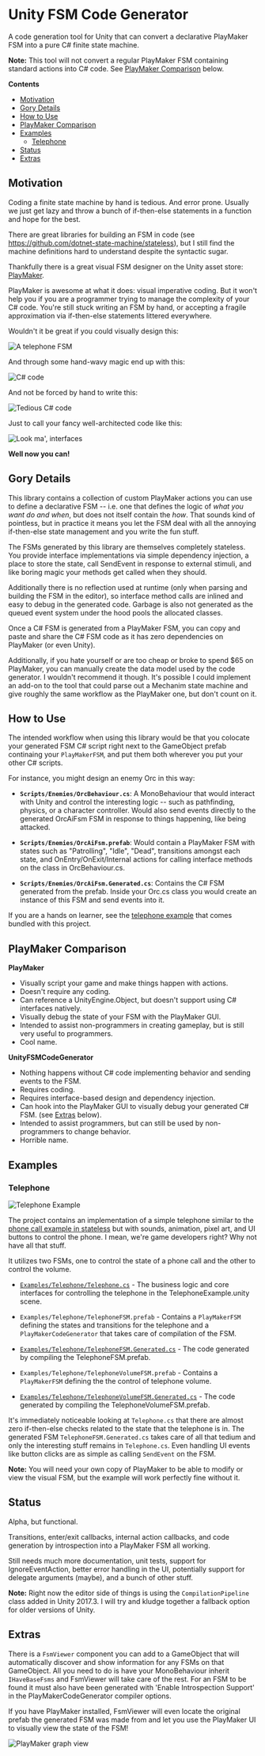 # Unity FSM Code Generator
A code generation tool for Unity that can convert a declarative PlayMaker FSM into a pure C# finite state machine.

**Note:** This tool will not convert a regular PlayMaker FSM containing standard actions into C# code. See [PlayMaker Comparison](#playmaker-comparison) below.

**Contents**
* [Motivation](#motivation)
* [Gory Details](#gory-details)
* [How to Use](#how-to-use)
* [PlayMaker Comparison](#playmaker-comparison)
* [Examples](#examples)
  * [Telephone](#telephone)
* [Status](#status)
* [Extras](#extras)

## Motivation

Coding a finite state machine by hand is tedious. And error prone. Usually we just get lazy and throw a bunch of if-then-else statements in a function and hope for the best.

There are great libraries for building an FSM in code (see <https://github.com/dotnet-state-machine/stateless>), but I still find the machine definitions hard to understand despite the syntactic sugar.

Thankfully there is a great visual FSM designer on the Unity asset store: [PlayMaker](https://www.assetstore.unity3d.com/en/#!/content/368).

PlayMaker is awesome at what it does: visual imperative coding. But it won't help you if you are a programmer trying to manage the complexity of your C# code. You're still stuck writing an FSM by hand, or accepting a fragile approximation via if-then-else statements littered everywhere.

Wouldn't it be great if you could visually design this:

![A telephone FSM](Docs/telephone_playmaker_fsm_v02.PNG)

And through some hand-wavy magic end up with this:

![C# code](Docs/telephone_code_1_v03.png)

And not be forced by hand to write this:

![Tedious C# code](Docs/telephone_code_2_v02.png)

Just to call your fancy well-architected code like this:

![Look ma', interfaces](Docs/telephone_code_3_v02.png)

**Well now you can!**

## Gory Details

This library contains a collection of custom PlayMaker actions you can use to define a declarative FSM -- i.e. one that defines the logic of *what you want do and when*, but does not itself contain the *how*. That sounds kind of pointless, but in practice it means you let the FSM deal with all the annoying if-then-else state management and you write the fun stuff.

The FSMs generated by this library are themselves completely stateless. You provide interface implementations via simple dependency injection, a place to store the state, call SendEvent in response to external stimuli, and like boring magic your methods get called when they should.

Additionally there is no reflection used at runtime (only when parsing and building the FSM in the editor), so interface method calls are inlined and easy to debug in the generated code. Garbage is also not generated as the queued event system under the hood pools the allocated classes.

Once a C# FSM is generated from a PlayMaker FSM, you can copy and paste and share the C# FSM code as it has zero dependencies on PlayMaker (or even Unity). 

Additionally, if you hate yourself or are too cheap or broke to spend $65 on PlayMaker, you can manually create the data model used by the code generator. I wouldn't recommend it though. It's possible I could implement an add-on to the tool that could parse out a Mechanim state machine and give roughly the same workflow as the PlayMaker one, but don't count on it.

## How to Use

The intended workflow when using this library would be that you colocate your generated FSM C# script right next to the GameObject prefab continaing your `PlayMakerFSM`, and put them both wherever you put your other C# scripts.

For instance, you might design an enemy Orc in this way:

- **`Scripts/Enemies/OrcBehaviour.cs`**: A MonoBehaviour that would interact with Unity and control the interesting logic -- such as pathfinding, physics, or a character controller. Would also send events directly to the generated OrcAiFsm FSM in response to things happening, like being attacked.

- **`Scripts/Enemies/OrcAiFsm.prefab`**: Would contain a PlayMaker FSM with states such as "Patrolling", "Idle", "Dead", transitions amongst each state, and OnEntry/OnExit/Internal actions for calling interface methods on the class in OrcBehaviour.cs.
    
- **`Scripts/Enemies/OrcAiFsm.Generated.cs`**: Contains the C# FSM generated from the prefab. Inside your Orc.cs class you would create an instance of this FSM and send events into it.

If you are a hands on learner, see the [telephone example](#telephone) that comes bundled with this project.

## PlayMaker Comparison

**PlayMaker**
- Visually script your game and make things happen with actions.
- Doesn't require any coding.
- Can reference a UnityEngine.Object, but doesn't support using C# interfaces natively.
- Visually debug the state of your FSM with the PlayMaker GUI.
- Intended to assist non-programmers in creating gameplay, but is still very useful to programmers.
- Cool name.

**UnityFSMCodeGenerator**
- Nothing happens without C# code implementing behavior and sending events to the FSM.
- Requires coding.
- Requires interface-based design and dependency injection.
- Can hook into the PlayMaker GUI to visually debug your generated C# FSM. (see [Extras](#extras) below).
- Intended to assist programmers, but can still be used by non-programmers to change behavior.
- Horrible name.

## Examples

### Telephone

![Telephone Example](Docs/telephone_scene_v02.png)

The project contains an implementation of a simple telephone similar to the [phone call example in stateless](https://github.com/dotnet-state-machine/stateless/blob/dev/example/TelephoneCallExample/PhoneCall.cs) but with sounds, animation, pixel art, and UI buttons to control the phone. I mean, we're game developers right? Why not have all that stuff.

It utilizes two FSMs, one to control the state of a phone call and the other to control the volume.

- [`Examples/Telephone/Telephone.cs`](UnityFSMCodeGenerator/Examples/Telephone/Telephone.cs) - The business logic and core interfaces for controlling the telephone in the TelephoneExample.unity scene.

- `Examples/Telephone/TelephoneFSM.prefab` - Contains a `PlayMakerFSM` defining the states and transitions for the telephone and a `PlayMakerCodeGenerator` that takes care of compilation of the FSM.

- [`Examples/Telephone/TelephoneFSM.Generated.cs`](UnityFSMCodeGenerator/Examples/Telephone/TelephoneFSM.Generated.cs) - The code generated by compiling the TelephoneFSM.prefab.

- `Examples/Telephone/TelephoneVolumeFSM.prefab` - Contains a `PlayMakerFSM` defining the the control of telephone volume.

- [`Examples/Telephone/TelephoneVolumeFSM.Generated.cs`](UnityFSMCodeGenerator/Examples/Telephone/TelephoneVolumeFSM.Generated.cs) - The code generated by compiling the TelephoneVolumeFSM.prefab.

It's immediately noticeable looking at `Telephone.cs` that there are almost zero if-then-else checks related to the state that the telephone is in. The generated FSM `TelephoneFSM.Generated.cs` takes care of all that tedium and only the interesting stuff remains in `Telephone.cs`. Even handling UI events like button clicks are as simple as calling `SendEvent` on the FSM.

**Note:** You will need your own copy of PlayMaker to be able to modify or view the visual FSM, but the example will work perfectly fine without it. 

## Status

Alpha, but functional.

Transitions, enter/exit callbacks, internal action callbacks, and code generation by introspection into a PlayMaker FSM all working.

Still needs much more documentation, unit tests, support for IgnoreEventAction, better error handling in the UI, potentially support for delegate arguments (maybe), and a bunch of other stuff.

**Note:** Right now the editor side of things is using the `CompilationPipeline` class added in Unity 2017.3. I will try and kludge together a fallback option for older versions of Unity.

## Extras

There is a `FsmViewer` component you can add to a GameObject that will automatically discover and show information for any FSMs on that GameObject. All you need to do is have your MonoBehaviour inherit `IHaveBaseFsms` and FsmViewer will take care of the rest. For an FSM to be found it must also have been generated with 'Enable Introspection Support' in the PlayMakerCodeGenerator compiler options.

If you have PlayMaker installed, FsmViewer will even locate the original prefab the generated FSM was made from and let you use the PlayMaker UI to visually view the state of the FSM!

![PlayMaker graph view](Docs/fsmviewer_1_v01.PNG)
